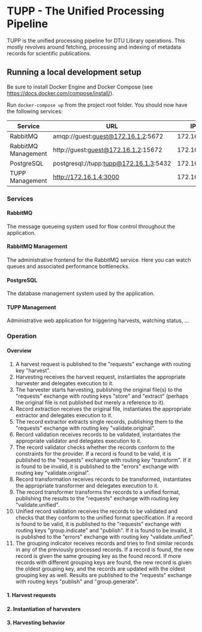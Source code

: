 # TUPP - The Unified Processing Pipeline

TUPP is the unified processing pipeline for DTU Library operations. This mostly revolves around fetching, processing and
indexing of metadata records for scientific publications.

## Running a local development setup

Be sure to install Docker Engine and Docker Compose (see https://docs.docker.com/compose/install/).

Run `docker-compose up` from the project root folder. You should now have the following services:

| Service             | URL                                    | IP         |
|---------------------|----------------------------------------|------------|
| RabbitMQ            | amqp://guest:guest@172.16.1.2:5672     | 172.16.1.2 |
| RabbitMQ Management | http://guest:guest@172.16.1.2:15672    | 172.16.1.2 |
| PostgreSQL          | postgresql://tupp:tupp@172.16.1.3:5432 | 172.16.1.3 |
| TUPP Management     | http://172.16.1.4:3000                 | 172.16.1.4 |

### Services

#### RabbitMQ

The message queueing system used for flow control throughout the application.

#### RabbitMQ Management

The administrative frontend for the RabbitMQ service. Here you can watch queues and associated performance bottlenecks.

#### PostgreSQL

The database management system used by the application.

#### TUPP Management

Administrative web application for triggering harvests, watching status, ...

### Operation

#### Overview

1.  A harvest request is published to the "requests" exchange with routing key "harvest".
2.  Harvesting receives the harvest request, instantiates the appropriate harvester and delegates execution to it.
3.  The harvester starts harvesting, publishing the original file(s) to the "requests" exchange with routing keys "store" and "extract"
    (perhaps the original file is not published but merely a reference to it).
4.  Record extraction receives the original file, instantiates the appropriate extractor and delegates execution to it.
5.  The record extractor extracts single records, publishing them to the "requests" exchange with routing key "validate.original".
6.  Record validation receives records to be validated, instantiates the appropriate validator and delegates execution to it.
7.  The record validator checks whether the records conform to the constraints for the provider. If a record is found to be valid,
    it is published to the "requests" exchange with routing key "transform". If it is found to be invalid, it is published to the
    "errors" exchange with routing key "validate.original".
8.  Record transformation receives records to be transformed, instantiates the appropriate transformer and
    delegates execution to it.
9.  The record transformer transforms the records to a unified format, publishing the results to the "requests" exchange with routing
    key "validate.unified".
10. Unified record validation receives the records to be validated and checks that they conform to the unified format specification.
    If a record is found to be valid, it is published to the "requests" exchange with routing keys "group.indicate" and "publish". 
    If it is found to be invalid, it is published to the "errors" exchange with routing key "validate.unified".
11. The grouping indicator receives records and tries to find similar records in any of the previously processed records. If a
    record is found, the new record is given the same grouping key as the found record. If more records with different grouping
    keys are found, the new record is given the oldest grouping key, and the records are updated with the oldest grouping key
    as well. Results are published to the "requests" exchange with routing keys "publish" and "group.generate".

#### 1. Harvest requests

#### 2. Instantiation of harvesters

#### 3. Harvesting behavior
